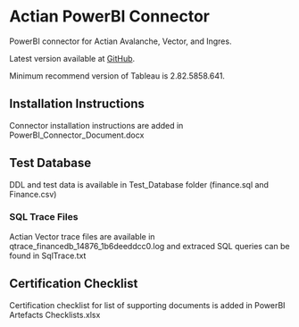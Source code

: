 # Actian PowerBI Connector

PowerBI connector for Actian Avalanche, Vector, and Ingres.

Latest version available at [GitHub](https://github.com/ssahu06/PowerBI-Certification).

Minimum recommend version of Tableau is 2.82.5858.641.


## Installation Instructions

Connector installation instructions are added in PowerBI_Connector_Document.docx


## Test Database

DDL and test data is available in Test_Database folder (finance.sql and Finance.csv)


### SQL Trace Files

Actian Vector trace files are available in qtrace_financedb_14876_1b6deeddcc0.log and extraced SQL queries can be found in SqlTrace.txt 


## Certification Checklist

Certification checklist for list of supporting documents is added in PowerBI Artefacts Checklists.xlsx
